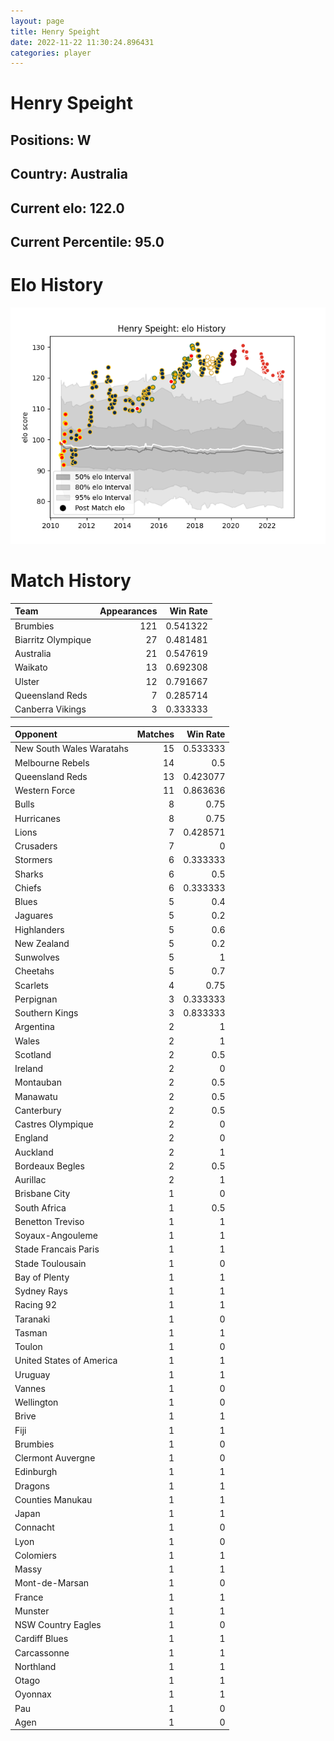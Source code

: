 ```yaml
---  
layout: page  
title: Henry Speight  
date: 2022-11-22 11:30:24.896431  
categories: player  
---
```

# Henry Speight

## Positions: W

## Country: Australia

## Current elo: 122.0

## Current Percentile: 95.0

# Elo History


![elo history](history_HenrySpeight.png)
# Match History


| Team               |   Appearances |   Win Rate |
|:-------------------|--------------:|-----------:|
| Brumbies           |           121 |   0.541322 |
| Biarritz Olympique |            27 |   0.481481 |
| Australia          |            21 |   0.547619 |
| Waikato            |            13 |   0.692308 |
| Ulster             |            12 |   0.791667 |
| Queensland Reds    |             7 |   0.285714 |
| Canberra Vikings   |             3 |   0.333333 |

| Opponent                 |   Matches |   Win Rate |
|:-------------------------|----------:|-----------:|
| New South Wales Waratahs |        15 |   0.533333 |
| Melbourne Rebels         |        14 |   0.5      |
| Queensland Reds          |        13 |   0.423077 |
| Western Force            |        11 |   0.863636 |
| Bulls                    |         8 |   0.75     |
| Hurricanes               |         8 |   0.75     |
| Lions                    |         7 |   0.428571 |
| Crusaders                |         7 |   0        |
| Stormers                 |         6 |   0.333333 |
| Sharks                   |         6 |   0.5      |
| Chiefs                   |         6 |   0.333333 |
| Blues                    |         5 |   0.4      |
| Jaguares                 |         5 |   0.2      |
| Highlanders              |         5 |   0.6      |
| New Zealand              |         5 |   0.2      |
| Sunwolves                |         5 |   1        |
| Cheetahs                 |         5 |   0.7      |
| Scarlets                 |         4 |   0.75     |
| Perpignan                |         3 |   0.333333 |
| Southern Kings           |         3 |   0.833333 |
| Argentina                |         2 |   1        |
| Wales                    |         2 |   1        |
| Scotland                 |         2 |   0.5      |
| Ireland                  |         2 |   0        |
| Montauban                |         2 |   0.5      |
| Manawatu                 |         2 |   0.5      |
| Canterbury               |         2 |   0.5      |
| Castres Olympique        |         2 |   0        |
| England                  |         2 |   0        |
| Auckland                 |         2 |   1        |
| Bordeaux Begles          |         2 |   0.5      |
| Aurillac                 |         2 |   1        |
| Brisbane City            |         1 |   0        |
| South Africa             |         1 |   0.5      |
| Benetton Treviso         |         1 |   1        |
| Soyaux-Angouleme         |         1 |   1        |
| Stade Francais Paris     |         1 |   1        |
| Stade Toulousain         |         1 |   0        |
| Bay of Plenty            |         1 |   1        |
| Sydney Rays              |         1 |   1        |
| Racing 92                |         1 |   1        |
| Taranaki                 |         1 |   0        |
| Tasman                   |         1 |   1        |
| Toulon                   |         1 |   0        |
| United States of America |         1 |   1        |
| Uruguay                  |         1 |   1        |
| Vannes                   |         1 |   0        |
| Wellington               |         1 |   0        |
| Brive                    |         1 |   1        |
| Fiji                     |         1 |   1        |
| Brumbies                 |         1 |   0        |
| Clermont Auvergne        |         1 |   0        |
| Edinburgh                |         1 |   1        |
| Dragons                  |         1 |   1        |
| Counties Manukau         |         1 |   1        |
| Japan                    |         1 |   1        |
| Connacht                 |         1 |   0        |
| Lyon                     |         1 |   0        |
| Colomiers                |         1 |   1        |
| Massy                    |         1 |   1        |
| Mont-de-Marsan           |         1 |   0        |
| France                   |         1 |   1        |
| Munster                  |         1 |   1        |
| NSW Country Eagles       |         1 |   0        |
| Cardiff Blues            |         1 |   1        |
| Carcassonne              |         1 |   1        |
| Northland                |         1 |   1        |
| Otago                    |         1 |   1        |
| Oyonnax                  |         1 |   1        |
| Pau                      |         1 |   0        |
| Agen                     |         1 |   0        |
